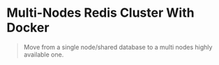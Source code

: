 # Multi-Nodes Redis Cluster With Docker 

> Move from a single node/shared database to a multi nodes highly available one.
